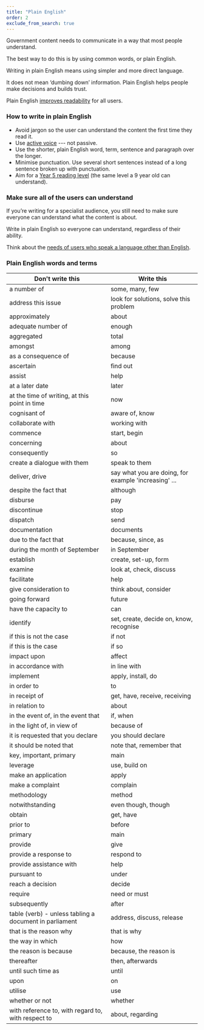 ```yaml
---
title: "Plain English"
order: 2
exclude_from_search: true
---
```


Government content needs to communicate in a way that most people understand.

The best way to do this is by using common words, or plain English.

Writing in plain English means using simpler and more direct language.

It does not mean ‘dumbing down’ information. Plain English helps people make decisions and builds trust.

Plain English [improves readability](/writing-style/#readability) for all users.

### How to write in plain English

- Avoid jargon so the user can understand the content the first time they read it.
- Use [active voice](#voice) --- not passive.
- Use the shorter, plain English word, term, sentence and paragraph over the longer.
- Minimise punctuation. Use several short sentences instead of a long sentence broken up with punctuation.
- Aim for a [Year 5 reading level](#readability) (the same level a 9 year old can understand).

### Make sure all of the users can understand

If you’re writing for a specialist audience, you still need to make sure everyone can understand what the content is about.

Write in plain English so everyone can understand, regardless of their ability.

Think about the [needs of users who speak a language other than English](/accessibility-inclusivity/#languages-other-than-english).

### Plain English words and terms

<table class="content-table">
<thead>
<tr>
<th scope="col">Don't write this</th>
<th scope="col">Write this</th>
</tr>
</thead>
<tbody>
<tr>
<td>a number of</td>
<td>some, many, few</td>
</tr>
<tr>
<td>address this issue</td>
<td>look for solutions, solve this problem</td>
</tr>
<tr>
<td>approximately</td>
<td>about</td>
</tr>
<tr>
<td>adequate number of</td>
<td>enough</td>
</tr>
<tr>
<td>aggregated</td>
<td>total</td>
</tr>
<tr>
<td>amongst</td>
<td>among</td>
</tr>
<tr>
<td>as a consequence of</td>
<td>because</td>
</tr>
<tr>
<td>ascertain</td>
<td>find out</td>
</tr>
<tr>
<td>assist</td>
<td>help</td>
</tr>
<tr>
<td>at a later date</td>
<td>later</td>
</tr>
<tr>
<td>at the time of writing, at this point in time</td>
<td>now</td>
</tr>
<tr>
<td>cognisant of</td>
<td>aware of, know</td>
</tr>
<tr>
<td>collaborate with</td>
<td>working with</td>
</tr>
<tr>
<td>commence</td>
<td>start, begin</td>
</tr>
<tr>
<td>concerning</td>
<td>about</td>
</tr>
<tr>
<td>consequently</td>
<td>so</td>
</tr>
<tr>
<td>create a dialogue with them</td>
<td>speak to them</td>
</tr>
<tr>
<td>deliver, drive</td>
<td>say what you are doing, for example &#39;increasing&#39; ...</td>
</tr>
<tr>
<td>despite the fact that</td>
<td>although</td>
</tr>
<tr>
<td>disburse</td>
<td>pay</td>
</tr>
<tr>
<td>discontinue</td>
<td>stop</td>
</tr>
<tr>
<td>dispatch</td>
<td>send</td>
</tr>
<tr>
<td>documentation</td>
<td>documents</td>
</tr>
<tr>
<td>due to the fact that</td>
<td>because, since, as</td>
</tr>
<tr>
<td>during the month of September</td>
<td>in September</td>
</tr>
<tr>
<td>establish</td>
<td>create, set-up, form</td>
</tr>
<tr>
<td>examine</td>
<td>look at, check, discuss</td>
</tr>
<tr>
<td>facilitate</td>
<td>help</td>
</tr>
<tr>
<td>give consideration to</td>
<td>think about, consider</td>
</tr>
<tr>
<td>going forward</td>
<td>future</td>
</tr>
<tr>
<td>have the capacity to</td>
<td>can</td>
</tr>
<tr>
<td>identify</td>
<td>set, create, decide on, know, recognise</td>
</tr>
<tr>
<td>if this is not the case</td>
<td>if not</td>
</tr>
<tr>
<td>if this is the case</td>
<td>if so</td>
</tr>
<tr>
<td>impact upon</td>
<td>affect</td>
</tr>
<tr>
<td>in accordance with</td>
<td>in line with</td>
</tr>
<tr>
<td>implement</td>
<td>apply, install, do</td>
</tr>
<tr>
<td>in order to</td>
<td>to</td>
</tr>
<tr>
<td>in receipt of</td>
<td>get, have, receive, receiving</td>
</tr>
<tr>
<td>in relation to</td>
<td>about</td>
</tr>
<tr>
<td>in the event of, in the event that</td>
<td>if, when</td>
</tr>
<tr>
<td>in the light of, in view of</td>
<td>because of</td>
</tr>
<tr>
<td>it is requested that you declare</td>
<td>you should declare</td>
</tr>
<tr>
<td>it should be noted that</td>
<td>note that, remember that</td>
</tr>
<tr>
<td>key, important, primary</td>
<td>main</td>
</tr>
<tr>
<td>leverage</td>
<td>use, build on</td>
</tr>
<tr>
<td>make an application</td>
<td>apply</td>
</tr>
<tr>
<td>make a complaint</td>
<td>complain</td>
</tr>
<tr>
<td>methodology</td>
<td>method</td>
</tr>
<tr>
<td>notwithstanding</td>
<td>even though, though</td>
</tr>
<tr>
<td>obtain</td>
<td>get, have</td>
</tr>
<tr>
<td>prior to</td>
<td>before</td>
</tr>
<tr>
<td>primary</td>
<td>main</td>
</tr>
<tr>
<td>provide</td>
<td>give</td>
</tr>
<tr>
<td>provide a response to</td>
<td>respond to</td>
</tr>
<tr>
<td>provide assistance with</td>
<td>help</td>
</tr>
<tr>
<td>pursuant to</td>
<td>under</td>
</tr>
<tr>
<td>reach a decision</td>
<td>decide</td>
</tr>
<tr>
<td>require</td>
<td>need or must</td>
</tr>
<tr>
<td>subsequently</td>
<td>after</td>
</tr>
<tr>
<td>table (verb) - unless tabling a document in parliament</td>
<td>address, discuss, release</td>
</tr>
<tr>
<td>that is the reason why</td>
<td>that is why</td>
</tr>
<tr>
<td>the way in which</td>
<td>how</td>
</tr>
<tr>
<td>the reason is because</td>
<td>because, the reason is</td>
</tr>
<tr>
<td>thereafter</td>
<td>then, afterwards</td>
</tr>
<tr>
<td>until such time as</td>
<td>until</td>
</tr>
<tr>
<td>upon</td>
<td>on</td>
</tr>
<tr>
<td>utilise</td>
<td>use</td>
</tr>
<tr>
<td>whether or not</td>
<td>whether</td>
</tr>
<tr>
<td>with reference to, with regard to, with respect to</td>
<td>about, regarding</td>
</tr>
</tbody>
</table>
